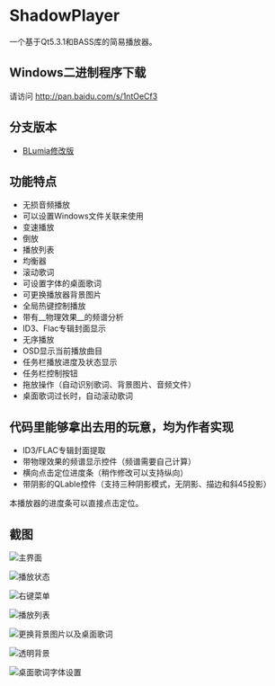# ShadowPlayer
一个基于Qt5.3.1和BASS库的简易播放器。

## Windows二进制程序下载
请访问 http://pan.baidu.com/s/1ntOeCf3

## 分支版本
* [BLumia修改版](https://github.com/Blumia/ShadowPlayer-BLumia)

## 功能特点
* 无损音频播放
* 可以设置Windows文件关联来使用
* 变速播放
* 倒放
* 播放列表
* 均衡器
* 滚动歌词
* 可设置字体的桌面歌词
* 可更换播放器背景图片
* 全局热键控制播放
* 带有__物理效果__的频谱分析
* ID3、Flac专辑封面显示
* 无序播放
* OSD显示当前播放曲目
* 任务栏播放进度及状态显示
* 任务栏控制按钮
* 拖放操作（自动识别歌词、背景图片、音频文件）
* 桌面歌词过长时，自动滚动歌词

## 代码里能够拿出去用的玩意，均为作者实现
* ID3/FLAC专辑封面提取
* 带物理效果的频谱显示控件（频谱需要自己计算）
* 横向点击定位进度条（稍作修改可以支持纵向）
* 带阴影的QLable控件（支持三种阴影模式，无阴影、描边和斜45投影）

本播放器的进度条可以直接点击定位。

## 截图
![主界面](https://github.com/ShadowPower/ShadowPlayer/raw/master/Screenshots/1.png)

![播放状态](https://github.com/ShadowPower/ShadowPlayer/raw/master/Screenshots/2.png)

![右键菜单](https://github.com/ShadowPower/ShadowPlayer/raw/master/Screenshots/3.png)

![播放列表](https://github.com/ShadowPower/ShadowPlayer/raw/master/Screenshots/4.png)

![更换背景图片以及桌面歌词](https://github.com/ShadowPower/ShadowPlayer/raw/master/Screenshots/5.png)

![透明背景](https://github.com/ShadowPower/ShadowPlayer/raw/master/Screenshots/6.png)

![桌面歌词字体设置](https://github.com/ShadowPower/ShadowPlayer/raw/master/Screenshots/7.png)
